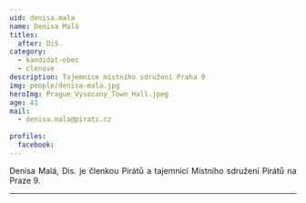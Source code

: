 ```yaml
---
uid: denisa.mala
name: Denisa Malá
titles:
  after: DiS.
category:
  - kandidat-obec
  - clenove
description: Tajemnice místního sdružení Praha 9
img: people/denisa-mala.jpg
heroImg: Prague_Vysocany_Town_Hall.jpeg
age: 41
mail:
  - denisa.mala@pirati.cz
  
profiles:
  facebook: 
---
```

<p style='text-align: justify;'>
Denisa Malá, Dis. je členkou Pirátů a tajemnicí Místního sdružení Pirátů na Praze 9.
</p>


---